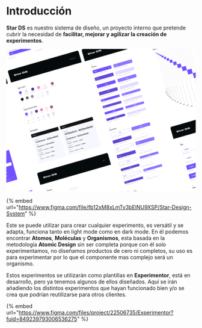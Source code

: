 # Introducción

**Star DS** es nuestro sistema de diseño, un proyecto interno que pretende cubrir la necesidad de **facilitar, mejorar y agilizar la creación de experimentos**.

![](<../.gitbook/assets/Dribbble shot HD - 1.png>)

{% embed url="https://www.figma.com/file/fb12xM8xLmTv3bElNU9XSP/Star-Design-System" %}

Este se puede utilizar para crear cualquier experimento, es versátil y se adapta, funciona tanto en light mode como en dark mode. En él podemos encontrar **Atomos**, **Moléculas** y **Organismos**, esta basada en la metodología **Atomic Design** sin ser completa porque con él solo experimentamos, no diseñamos productos de cero ni completos, su uso es para experimentar por lo que el componente mas complejo será un organismo.&#x20;

Estos experimentos se utilizarán como plantillas en **Experimentor**, está en desarrollo, pero ya tenemos algunos de ellos diseñados. Aquí se irán añadiendo los distintos experimentos que hayan funcionado bien y/o se crea que podrían reutilizarse para otros clientes.

{% embed url="https://www.figma.com/files/project/22506735/Experimentor?fuid=849239793006536275" %}

